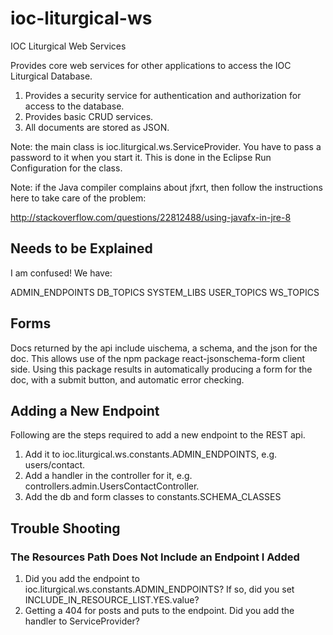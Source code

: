 # ioc-liturgical-ws
IOC Liturgical Web Services

Provides core web services for other applications to access the IOC Liturgical Database.

1. Provides a security service for authentication and authorization for access to the database.
2. Provides basic CRUD services.
3. All documents are stored as JSON.

Note: the main class is ioc.liturgical.ws.ServiceProvider.  You have to pass a password to it when you start it.  This is done in the Eclipse Run Configuration for the class.


Note: if the Java compiler complains about jfxrt, then follow the instructions here to take care of the problem:

http://stackoverflow.com/questions/22812488/using-javafx-in-jre-8

## Needs to be Explained

I am confused!  We have:

ADMIN_ENDPOINTS
DB_TOPICS
SYSTEM_LIBS
USER_TOPICS
WS_TOPICS

## Forms

Docs returned by the api include uischema, a schema, and the json for the doc.  This allows use of the npm package react-jsonschema-form client side.  Using this package results in automatically producing a form for the doc, with a submit button, and automatic error checking.

## Adding a New Endpoint

Following are the steps required to add a new endpoint to the REST api.

1.  Add it to ioc.liturgical.ws.constants.ADMIN_ENDPOINTS, e.g. users/contact.
2. Add a handler in the controller for it, e.g. controllers.admin.UsersContactController.
3. Add the db and form classes to constants.SCHEMA_CLASSES


## Trouble Shooting

### The Resources Path Does Not Include an Endpoint I Added

1. Did you add the endpoint to ioc.liturgical.ws.constants.ADMIN_ENDPOINTS?  If so, did you set INCLUDE_IN_RESOURCE_LIST.YES.value?
2. Getting a 404 for posts and puts to the endpoint.  Did you add the handler to ServiceProvider?
